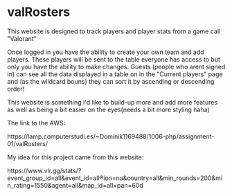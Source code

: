 # valRosters
<p> This website is designed to track players and player stats from a game call "Valorant"</p>
<p> Once logged in you have the ability to create your own team and add players. These players will be sent to the table everyone has access to but only you have the ability to make changes. Guests (people who arent signed in) can see all the data displayed in a table on in the "Current players" page and (as the wildcard bouns) they can sort it by ascending or descending order!</p>
<p> This website is something I'd like to build-up more and add more features as well as being a bit easier on the eyes(needs a bit more styling haha)</p>

<p> The link to the AWS: </p>
<link>https://lamp.computerstudi.es/~Dominik1169488/1006-php/assignment-01/valRosters/</link>
<div></div>
<p> My idea for this project came from this website: </p> <link>https://www.vlr.gg/stats/?event_group_id=all&event_id=all&region=na&country=all&min_rounds=200&min_rating=1550&agent=all&map_id=all&timespan=60d</link>

